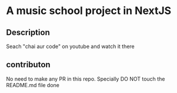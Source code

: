 # A music school project in NextJS

## Description
Seach "chai aur code" on youtube and watch it there

## contributon
No need to make any PR in this repo. Specially DO NOT touch the README.md file
done